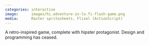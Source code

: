 ```yaml
---
categories: interactive
image:      images/hi.adventure-in-lo.fi-flash-game.png
media:      Raster spritesheets, Flixel (ActionScript)
---
```

A retro-inspired game, complete with hipster protagonist. Design and programming
has ceased.
